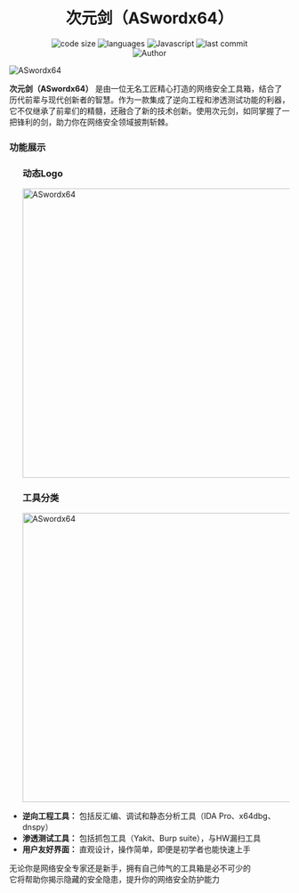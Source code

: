 <h1 align="center">次元剑（ASwordx64）</h1>
<p align="center">
  <img src="https://img.shields.io/github/languages/code-size/nanchengcyu/TechMindWave-backend" alt="code size"/>
  <img src="https://img.shields.io/github/languages/count/nanchengcyu/TechMindWave-backend" alt="languages"/>
  <img src="https://img.shields.io/badge/Javascript-blue-0" alt="Javascript"/>
  <img src="https://img.shields.io/github/last-commit/nanchengcyu/TechMindWave-backend" alt="last commit"/><br>
  <img src="https://img.shields.io/badge/Author-VoxShadow-orange" alt="Author" />
</p>
<img src="https://meta.natapp4.cc/usr/uploads/2024/08/4075296637.png" alt="ASwordx64"/>
<p>
  <strong>次元剑（ASwordx64）</strong> 是由一位无名工匠精心打造的网络安全工具箱，结合了历代前辈与现代创新者的智慧。作为一款集成了逆向工程和渗透测试功能的利器，它不仅继承了前辈们的精髓，还融合了新的技术创新。使用次元剑，如同掌握了一把锋利的剑，助力你在网络安全领域披荆斩棘。
</p>
<h3>功能展示</h3>
<ul>
  
  <p align="center">
    <h3>动态Logo</h3>
   <img src="https://meta.natapp4.cc/usr/uploads/2024/06/3818802690.png" alt="ASwordx64" width="520" height="auto" />
    <h3>工具分类</h3>
   <img src="https://meta.natapp4.cc/usr/uploads/2024/06/826731562.png" alt="ASwordx64" width="520" height="auto"/>
   </p>
  
  <li><strong>逆向工程工具：</strong> 包括反汇编、调试和静态分析工具（IDA Pro、x64dbg、dnspy）</li>
  <li><strong>渗透测试工具：</strong> 包括抓包工具（Yakit、Burp suite），与HW漏扫工具</li>
  <li><strong>用户友好界面：</strong> 直观设计，操作简单，即便是初学者也能快速上手</li>
</ul>
  无论你是网络安全专家还是新手，拥有自己帅气的工具箱是必不可少的<br>
  它将帮助你揭示隐藏的安全隐患，提升你的网络安全防护能力
</p>
